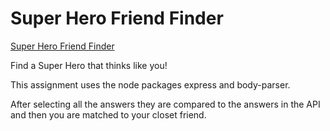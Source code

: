 # Super Hero Friend Finder

[Super Hero Friend Finder](https://super-hero-friend-finder.herokuapp.com/)

Find a Super Hero that thinks like you!

This assignment uses the node packages express and body-parser.

After selecting all the answers they are compared to the answers in the API and then you are matched to your closet friend.
